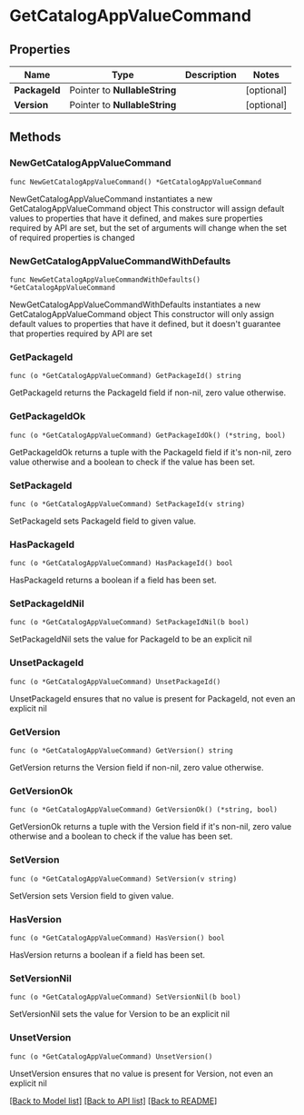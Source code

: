 # GetCatalogAppValueCommand

## Properties

Name | Type | Description | Notes
------------ | ------------- | ------------- | -------------
**PackageId** | Pointer to **NullableString** |  | [optional] 
**Version** | Pointer to **NullableString** |  | [optional] 

## Methods

### NewGetCatalogAppValueCommand

`func NewGetCatalogAppValueCommand() *GetCatalogAppValueCommand`

NewGetCatalogAppValueCommand instantiates a new GetCatalogAppValueCommand object
This constructor will assign default values to properties that have it defined,
and makes sure properties required by API are set, but the set of arguments
will change when the set of required properties is changed

### NewGetCatalogAppValueCommandWithDefaults

`func NewGetCatalogAppValueCommandWithDefaults() *GetCatalogAppValueCommand`

NewGetCatalogAppValueCommandWithDefaults instantiates a new GetCatalogAppValueCommand object
This constructor will only assign default values to properties that have it defined,
but it doesn't guarantee that properties required by API are set

### GetPackageId

`func (o *GetCatalogAppValueCommand) GetPackageId() string`

GetPackageId returns the PackageId field if non-nil, zero value otherwise.

### GetPackageIdOk

`func (o *GetCatalogAppValueCommand) GetPackageIdOk() (*string, bool)`

GetPackageIdOk returns a tuple with the PackageId field if it's non-nil, zero value otherwise
and a boolean to check if the value has been set.

### SetPackageId

`func (o *GetCatalogAppValueCommand) SetPackageId(v string)`

SetPackageId sets PackageId field to given value.

### HasPackageId

`func (o *GetCatalogAppValueCommand) HasPackageId() bool`

HasPackageId returns a boolean if a field has been set.

### SetPackageIdNil

`func (o *GetCatalogAppValueCommand) SetPackageIdNil(b bool)`

 SetPackageIdNil sets the value for PackageId to be an explicit nil

### UnsetPackageId
`func (o *GetCatalogAppValueCommand) UnsetPackageId()`

UnsetPackageId ensures that no value is present for PackageId, not even an explicit nil
### GetVersion

`func (o *GetCatalogAppValueCommand) GetVersion() string`

GetVersion returns the Version field if non-nil, zero value otherwise.

### GetVersionOk

`func (o *GetCatalogAppValueCommand) GetVersionOk() (*string, bool)`

GetVersionOk returns a tuple with the Version field if it's non-nil, zero value otherwise
and a boolean to check if the value has been set.

### SetVersion

`func (o *GetCatalogAppValueCommand) SetVersion(v string)`

SetVersion sets Version field to given value.

### HasVersion

`func (o *GetCatalogAppValueCommand) HasVersion() bool`

HasVersion returns a boolean if a field has been set.

### SetVersionNil

`func (o *GetCatalogAppValueCommand) SetVersionNil(b bool)`

 SetVersionNil sets the value for Version to be an explicit nil

### UnsetVersion
`func (o *GetCatalogAppValueCommand) UnsetVersion()`

UnsetVersion ensures that no value is present for Version, not even an explicit nil

[[Back to Model list]](../README.md#documentation-for-models) [[Back to API list]](../README.md#documentation-for-api-endpoints) [[Back to README]](../README.md)


